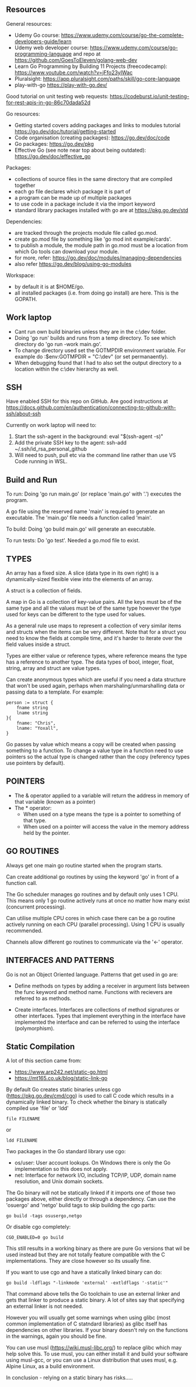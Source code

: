 
## Resources

General resources:

- Udemy Go course: https://www.udemy.com/course/go-the-complete-developers-guide/learn
- Udemy web developer course: https://www.udemy.com/course/go-programming-language and repo at https://github.com/GoesToEleven/golang-web-dev
- Learn Go Programming by Building 11 Projects (freecodecamp): https://www.youtube.com/watch?v=jFfo23yIWac
- Pluralsight: https://app.pluralsight.com/paths/skill/go-core-language
- play-with-go https://play-with-go.dev/


Good tutorial on unit testing web requests: https://codeburst.io/unit-testing-for-rest-apis-in-go-86c70dada52d


Go resources:

- Getting started covers adding packages and links to modules tutorial https://go.dev/doc/tutorial/getting-started
- Code organisation (creating packages): https://go.dev/doc/code
- Go packages: https://go.dev/pkg
- Effective Go (see note near top about being outdated): https://go.dev/doc/effective_go


Packages:
- collections of source files in the same directory that are compiled together
- each go file declares which package it is part of
- a program can be made up of multiple packages
- to use code in a package include it via the import keyword
- standard library packages installed with go are at https://pkg.go.dev/std


Dependencies:
- are tracked through the projects module file called go.mod.
- create go.mod file by something like 'go mod init example/cards'.
- to publish a module, the module path in go.mod must be a location from which Go tools can download your module. 
- for more, refer: https://go.dev/doc/modules/managing-dependencies
- also refer https://go.dev/blog/using-go-modules


Workspace:
- by default it is at $HOME/go.
- all installed packages (i.e. from doing go install) are here. This is the GOPATH.



## Work laptop

- Cant run own build binaries unless they are in the c:\dev folder.
- Doing 'go run' builds and runs from a temp directory.  To see which directory do 'go run -work main.go'.
- To change directory used set the GOTMPDIR environment variable. For example do :$env:GOTMPDIR = "C:\dev" (or set permanaently).
- When debugging found that I had to also set the output directory to a location within the c:\dev hierarchy as well.

## SSH

Have enabled SSH for this repo on GitHub. Are good instructions at https://docs.github.com/en/authentication/connecting-to-github-with-ssh/about-ssh

Currently on work laptop will need to:

1. Start the ssh-agent in the background: eval "$(ssh-agent -s)"
2. Add the private SSH key to the agent: ssh-add ~/.ssh/id_rsa_personal_github
3. Will need to push, pull etc via the command line rather than use VS Code running in WSL.


## Build and Run

To run: Doing 'go run main.go' (or replace 'main.go' with '.') executes the program.

A go file using the reserved name 'main' is requied to generate an executable. The 'main.go' file needs a function called 'main'.

To build: Doing 'go build main.go' will generate an executable.

To run tests: Do 'go test'. Needed a go.mod file to exist.


## TYPES

An array has a fixed size. A slice (data type in its own right) is a dynamically-sized flexible view into the elements of an array. 

A struct is a collection of fields.

A map in Go is a collection of key-value pairs. All the keys must be of the same type and all the values must be of the same type however the type
used for keys can be different to the type used for values.

As a general rule use maps to represent a collection of very similar items and structs when the items can be very different. Note that for 
a struct you need to know the fields at compile time, and it's harder to iterate over the field values inside a struct.

Types are either value or reference types, where reference means the type has a reference to another type. The data types of bool, integer,
float, string, array and struct are value types.

Can create anonymous types which are useful if you need a data structure that won't be used again, perhaps when marshaling/unmarshalling data or
passing data to a template. For example:

    person := struct {
        fname string
        lname string
    }{
        fname: "Chris",
        lname: "Yoxall",
    }

Go passes by value which means a copy will be created when passing something to a function. To change a value type in a function need
to use pointers so the actual type is changed rather than the copy (referency types use pointers by default).


## POINTERS

- The & operator applied to a variable will return the address in memory of that variable (known as a pointer)
- The * operator:
    - When used on a type means the type is a pointer to something of that type.
    - When used on a pointer will access the value in the memory address held by the pointer.

## GO ROUTINES

Always get one main go routine started when the program starts.

Can create additional go routines by using the keyword 'go' in front of a function call.

The Go scheduler manages go routines and by default only uses 1 CPU. This means only 1 go routine actively runs at once no matter
how many exist (concurrent processing).

Can utilise multiple CPU cores in which case there can be a go routine actively running on each CPU (parallel processing). Using 1 CPU
is usually recommended.

Channels allow different go routines to communicate via the '<-' operator.



## INTERFACES AND PATTERNS

Go is not an Object Oriented language. Patterns that get used in go are:

- Define methods on types by adding a receiver in argument lists between the func keyword and method name. Functions with recievers 
    are referred to as methods.

- Create interfaces. Interfaces are collections of method signatures or other interfaces. Types that implement everything in the
    interface have implemented the interface and can be referred to using the interface (polymorphism).


## Static Compilation

A lot of this section came from:

- https://www.arp242.net/static-go.html
- https://mt165.co.uk/blog/static-link-go


By default Go creates static binaries unless cgo (https://pkg.go.dev/cmd/cgo) is used to call C code which results in a dynamically linked
binary. To check whether the binary is statically compiled use 'file' or 'ldd'

    file FILENAME

or

    ldd FILENAME

Two packages in the Go standard library use cgo:

- os/user: User account lookups. On Windows there is only the Go implementation so this does not apply.
- net: Interface for network I/O, including TCP/IP, UDP, domain name resolution, and Unix domain sockets. 

The Go binary will not be statically linked if it imports one of those two packages above, either directly or through a dependency. Can
use the 'osuergo' and 'netgo' build tags to skip building the cgo parts:

    go build -tags osusergo,netgo

Or disable cgo completely:

    CGO_ENABLED=0 go build

This still results in a working binary as there are pure Go versions that wil be used instead but they are not totally feature compatible
with the C implementations. They are close however so its usually fine.

If you want to use cgo and have a statically linked binary can do:

    go build -ldflags "-linkmode 'external' -extldflags '-static'"

That command above tells the Go toolchain to use an external linker and gets that linker to produce a static binary. A lot of sites say that
specifying an external linker is not needed.

However you will usually get some warnings when using glibc (most common implementation of C statndard libraries) as glibc itself has dependencies
on other libraries. If your binary doesn't rely on the functions in the warnings, again you should be fine.

You can use musl (https://wiki.musl-libc.org/) to replace glibc which may help solve this. To use musl, you can either install it and build your
software using musl-gcc, or you can use a Linux distribution that uses musl, e.g. Alpine Linux, as a build environment.

In conclusion - relying on a static binary has risks.....
